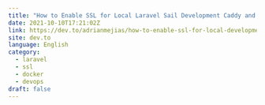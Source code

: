 ```yaml
---
title: "How to Enable SSL for Local Laravel Sail Development Caddy and Docker"
date: 2021-10-10T17:21:02Z
link: https://dev.to/adrianmejias/how-to-enable-ssl-for-local-development-using-laravel-sail-and-docker-51ee?utm_medium=RSS&utm_source=news.12bit.vn
site: dev.to
language: English
category:
  - laravel
  - ssl
  - docker
  - devops
draft: false
---
```

